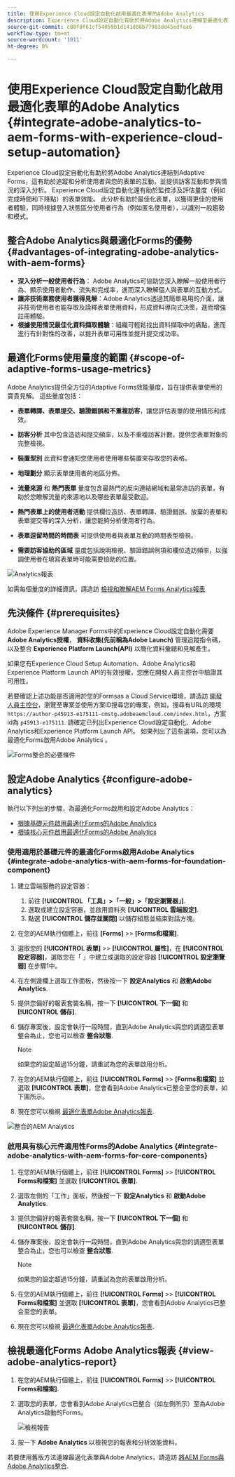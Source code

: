 ```yaml
---
title: 使用Experience Cloud設定自動化啟用最適化表單的Adobe Analytics
description: Experience Cloud設定自動化有助於將Adobe Analytics連線至最適化表單。 它有助於追蹤和分析使用者與最適化表單的互動，提供訪客互動和參與情況的深入分析。
source-git-commit: c88f8f61cf54059b1d141d08b77983dd45edfaa6
workflow-type: tm+mt
source-wordcount: '1011'
ht-degree: 0%

---
```



# 使用Experience Cloud設定自動化啟用最適化表單的Adobe Analytics {#integrate-adobe-analytics-to-aem-forms-with-experience-cloud-setup-automation}

Experience Cloud設定自動化有助於將Adobe Analytics連結到Adaptive Forms，這有助於追蹤和分析使用者與您的表單的互動，並提供訪客互動和參與情況的深入分析。 Experience Cloud設定自動化還有助於監控涉及評估量度（例如完成時間和下降點）的表單效能。 此分析有助於最佳化表單，以獲得更佳的使用者體驗，同時根據登入狀態區分使用者行為（例如匿名使用者），以識別一般趨勢和模式。

## 整合Adobe Analytics與最適化Forms的優勢 {#advantages-of-integrating-adobe-analytics-with-aem-forms}

* **深入分析一般使用者行為**： Adobe Analytics可協助您深入瞭解一般使用者行為、顯示使用者動作、流失和完成率，進而深入瞭解個人與表單的互動方式。
* **讓非技術業務使用者獲得見解**：Adobe Analytics透過其簡單易用的介面，讓非技術使用者也能存取及詮釋表單使用資料，形成資料導向式決策，進而增強註冊體驗。
* **根據使用情況最佳化資料擷取體驗**：組織可輕鬆找出資料擷取中的痛點，進而進行有針對性的改善，以提升表單可用性並提升提交成功率。

## 最適化Forms使用量度的範圍 {#scope-of-adaptive-forms-usage-metrics}

Adobe Analytics提供全方位的Adaptive Forms效能量度，旨在提供表單使用的寶貴見解。 這些量度包括：

* **表單轉譯、表單提交、驗證錯誤和不重複訪客**，讓您評估表單的使用情形和成效。

* **訪客分析** 其中包含造訪和提交頻率，以及不重複訪客計數，提供您表單對象的完整檢視。

* **裝置型別** 此資料會通知您使用者使用哪些裝置來存取您的表格。

* **地理劃分** 顯示表單使用者的地區分佈。

* **流量來源** 和 **熱門表單** 量度包含最熱門的反向連結網域和最常造訪的表單，有助於您瞭解流量的來源地以及哪些表單最受歡迎。

* **熱門表單上的使用者活動** 提供欄位造訪、表單轉譯、驗證錯誤、放棄的表單和表單提交等的深入分析，讓您能夠分析使用者行為。

* **表單逗留時間的時間表** 可提供使用者與表單互動的時間表型檢視。

* **需要訪客協助的區域** 量度包括說明檢視、驗證錯誤例項和欄位造訪頻率，以強調使用者在填寫表單時可能需要協助的位置。

![Analytics報表](assets/analytics-report.png)


如需每個量度的詳細資訊，請造訪 [檢視和瞭解AEM Forms Analytics報表](/help/forms/view-understand-aem-forms-analytics-reports.md)

## 先決條件 {#prerequisites}

<!--
Analytics, Data Collection (Formerly Adobe Launch), and Experience Manager (experience.adobe.com)
-->

Adobe Experience Manager Forms中的Experience Cloud設定自動化需要 **Adobe Analytics授權**， **資料收集(先前稱為Adobe Launch)** 管理追蹤指令碼，以及整合 **Experience Platform Launch(API)** 以簡化資料彙總和見解產生。

如果您有Experience Cloud Setup Automation、Adobe Analytics和Experience Platform Launch API的有效授權，您應在開發人員主控台中驗證其可用性。

若要確認上述功能是否適用於您的Formsas a Cloud Service環境，請造訪 [開發人員主控台](https://developer.adobe.com/console/projects)，瀏覽至專案並使用方案ID搜尋您的專案，例如，搜尋有URL的環境 `https://author-p45913-e175111-cmstg.adobeaemcloud.com/index.html`，方案id為 `p45913-e175111`. 請確定已列出Experience Cloud設定自動化、Adobe Analytics和Experience Platform Launch API。 如果列出了這些選項，您可以為最適化Forms啟用Adobe Analytics 。

![Forms整合的必要條件](assets/analytics-aem.png)

<!-- 
>[!NOTE]
> If you have an active licenses for Experience Cloud Setup Automation, Adobe Analytics, and Experience Platform Launch API, you should verify their availability within your developer console.
-->

<!-- For more information about your available integrations, see [troubleshooting Adaptive Forms with Analytics Integration](https://experienceleague.adobe.com/docs/experience-manager-65/forms/integrate-aem-forms-with-experience-cloud-solutions/view-understand-aem-forms-analytics-reports.html)
-->

## 設定Adobe Analytics {#configure-adobe-analytics}

執行以下列出的步驟，為最適化Forms啟用和設定Adobe Analytics：

* [根據基礎元件啟用最適化Forms的Adobe Analytics](#integrate-adobe-analytics-with-aem-forms-for-foundation-component)
* [根據核心元件啟用最適化Forms的Adobe Analytics](#integrate-adobe-analytics-with-aem-forms-for-core-components)

### 使用適用於基礎元件的最適化Forms啟用Adobe Analytics {#integrate-adobe-analytics-with-aem-forms-for-foundation-component}

1. 建立雲端服務的設定容器：
   1. 前往 **[!UICONTROL 「工具」>「一般」>「設定瀏覽器」]**.
   1. 選取或建立設定容器，並啟用資料夾 **[!UICONTROL 雲端設定]**.
   1. 點選 **[!UICONTROL 儲存並關閉]** 以儲存組態並結束對話方塊。
1. 在您的AEM執行個體上，前往 **[Forms]** >> **[Forms和檔案]**.
1. 選取您的 **[!UICONTROL 表單]** >> **[!UICONTROL 屬性]**，在 **[!UICONTROL 設定容器]**，選取您在「 」中建立或選取的設定容器 **[!UICONTROL 設定瀏覽器]** 在步驟1中。
1. 在左側邊欄上選取工作面板，然後按一下 **設定Analytics** 和 **啟動Adobe Analytics**.
1. 提供您偏好的報表套裝名稱，按一下 **[!UICONTROL 下一個]** 和 **[!UICONTROL 儲存]**.
1. 儲存專案後，設定會執行一段時間，直到Adobe Analytics與您的調適型表單整合為止，您也可以檢查 **整合狀態**.

   >[!NOTE]
   >
   >如果您的設定超過15分鐘，請重試為您的表單啟用分析。

1. 在您的AEM執行個體上，前往 **[!UICONTROL Forms]** >> **[Forms和檔案]** 並選取 **[!UICONTROL 表單]**，您會看到Adobe Analytics已整合至您的表單，如下圖所示。
1. 現在您可以檢視 [最適化表單Adobe Analytics報表](#view-adobe-analytics-report).

![整合的AEM Analytics](assets/analytics-aem-integrated.png)

### 啟用具有核心元件適用性Forms的Adobe Analytics {#integrate-adobe-analytics-with-aem-forms-for-core-components}

1. 在您的AEM執行個體上，前往 **[!UICONTROL Forms]** >> **[!UICONTROL Forms和檔案]** 並選取 **[!UICONTROL 表單]**.
1. 選取左側的「工作」面板，然後按一下 **設定Analytics** 和 **啟動Adobe Analytics**.
1. 提供您偏好的報表套裝名稱，按一下 **[!UICONTROL 下一個]** 和 **[!UICONTROL 儲存]**.
1. 儲存專案後，設定會執行一段時間，直到Adobe Analytics與您的調適型表單整合為止，您也可以檢查 **整合狀態**.

   >[!NOTE]
   >
   >如果您的設定超過15分鐘，請重試為您的表單啟用分析。

1. 在您的AEM執行個體上，前往 **[!UICONTROL Forms]** >> **[!UICONTROL Forms和檔案]** 並選取 **[!UICONTROL 表單]**，您會看到Adobe Analytics已整合至您的表單。
1. 現在您可以檢視 [最適化表單Adobe Analytics報表](#view-adobe-analytics-report).

## 檢視最適化Forms Adobe Analytics報表 {#view-adobe-analytics-report}

1. 在您的AEM執行個體上，前往 **[!UICONTROL Forms]** >> **[!UICONTROL Forms和檔案]**.
1. 選取您的表單，您會看到Adobe Analytics已整合（如左側所示）至為Adobe Analytics啟動的Forms。

   ![檢視報告](assets/activ-aa.png)

1. 按一下 **Adobe Analytics** 以檢視您的報表和分析效能資料。


若要使用舊版方法連線最適化表單與Adobe Analytics，請造訪 [將AEM Forms與Adobe Analytics整合](/help/forms/integrate-aem-forms-with-adobe-analytics.md).
